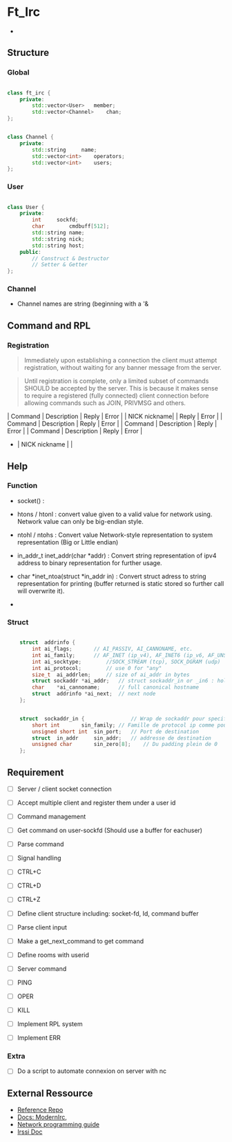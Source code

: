 # Ft_Irc
-


## Structure

### Global

```c++

class ft_irc {
	private:
		std::vector<User>	member;
		std::vector<Channel>	chan;
};

```

```c++

class Channel {
	private:
		std::string		name;
		std::vector<int>	operators;
		std::vector<int>	users;
};

```

### User

``` c++

class User {
	private:
		int		sockfd;
		char		cmdbuff[512];
		std::string	name;
		std::string	nick;
		std::string	host;
	public:
		// Construct & Destructor
		// Setter & Getter
};

```


### Channel
- Channel names are string (beginning with a '&

## Command and RPL

### Registration

> Immediately upon establishing a connection the client must attempt registration, without waiting for any banner message from the server.

> Until registration is complete, only a limited subset of commands SHOULD be accepted by the server. This is because it makes sense to require a registered (fully connected) client connection before allowing commands such as JOIN, PRIVMSG and others.


 | Command | Description | Reply | Error |
 | NICK nickname|  | Reply | Error |
 | Command | Description | Reply | Error |
 | Command | Description | Reply | Error |
 | Command | Description | Reply | Error |

- | NICK nickname |  |

## Help

### Function

- socket() :

- htons / htonl : convert value given to a valid value for network using. Network value can only be big-endian style.
- ntohl / ntohs : Convert value Network-style representation to system representation (Big or Little endian)


- in_addr_t inet_addr(char \*addr) : Convert string representation of ipv4 address to binary representation for further usage.
- char \*inet_ntoa(struct \*in_addr in) : Convert struct adress to string representation for printing (buffer returned is static stored so further call will overwrite it).

- 

### Struct

```c++

	struct	addrinfo {
		int	ai_flags;		// AI_PASSIV, AI_CANNONAME, etc.
		int	ai_family;		// AF_INET (ip_v4), AF_INET6 (ip_v6, AF_UNSPEC (agnostic)
		int	ai_socktype;		//SOCK_STREAM (tcp), SOCK_DGRAM (udp)
		int	ai_protocol;		// use 0 for "any"
		size_t	ai_addrlen;		// size of ai_addr in bytes
		struct sockaddr *ai_addr;	// struct sockaddr_in or _in6 : hold port and ip address
		char	*ai_cannoname;		// full canonical hostname
		struct	addrinfo *ai_next;	// next node
	};

```

```c++

	struct	sockaddr_in {				// Wrap de sockaddr pour specifier le port et l'adresse de destination plus simplement;
		short int		sin_family;	// Famille de protocol ip comme pour addrinfo
		unsigned short int	sin_port;	// Port de destination
		struct	in_addr		sin_addr;	// addresse de destination
		unsigned char		sin_zero[8];	// Du padding plein de 0
	};

```

## Requirement

- [ ] Server / client socket connection
 - [ ] Accept multiple client and register them under a user id

- [ ] Command management
 - [ ] Get command on user-sockfd (Should use a buffer for eachuser)
 - [ ] Parse command

>
>
- [ ] Signal handling
 - [ ] CTRL+C
 - [ ] CTRL+D
 - [ ] CTRL+Z


- [ ] Define client structure including: socket-fd, Id, command buffer
- [ ] Parse client input 
 - [ ] Make a get_next_command to get command
- [ ] Define rooms with userid

- [ ] Server command
 - [ ]  PING
 - [ ]  OPER
 - [ ]  KILL

- [ ] Implement RPL system
 - [ ] Implement ERR

### Extra

- [ ] Do a script to automate connexion on server with nc

## External Ressource

- [Reference Repo](https://github.com/marineks/Ft_irc)
- [Docs: ModernIrc](https://modern.ircdocs.horse/), 
- [Network programming guide](https://beej.us/guide/bgnet/pdf/bgnet_a4_c_1.pdf)
- [Irssi Doc](https://irssi.org/New-users/)
